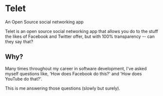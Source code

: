 # Telet
An Open Source social networking app

Telet is an open source social networking app that allows you do to the stuff the likes of Facebook and Twitter offer, but with 100% transparency -- can they say that?

## Why?

Many times throughout my career in software development, I've asked myself questions like, 'How does Facebook do this?' and 'How does YouTube do that?'.

This is me answering those questions (slowly but surely).
